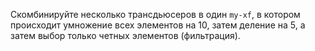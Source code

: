 Скомбинируйте несколько трансдьюсеров в один `my-xf`, в котором происходит умножение всех элементов на 10, затем деление на 5, а затем выбор только четных элементов (фильтрация).
